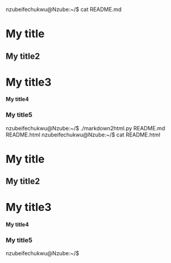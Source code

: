 nzubeifechukwu@Nzube:~/$ cat README.md
# My title
## My title2
# My title3
#### My title4
### My title5

nzubeifechukwu@Nzube:~/$ ./markdown2html.py README.md README.html 
nzubeifechukwu@Nzube:~/$ cat README.html 
<h1>My title</h1>
<h2>My title2</h2>
<h1>My title3</h1>
<h4>My title4</h4>
<h3>My title5</h3>
nzubeifechukwu@Nzube:~/$
